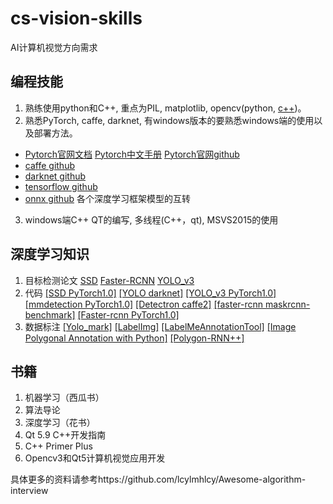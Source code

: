 # cs-vision-skills
AI计算机视觉方向需求

## 编程技能
1. 熟练使用python和C++, 重点为PIL, matplotlib, opencv(python, [c++](https://github.com/spmallick/learnopencv))。
2. 熟悉PyTorch, caffe, darknet, 有windows版本的要熟悉windows端的使用以及部署方法。   
- [Pytorch官网文档](https://pytorch.org/docs/stable/index.html) [Pytorch中文手册](https://github.com/zergtant/pytorch-handbook) [Pytorch官网github](https://github.com/pytorch)   
- [caffe github](https://github.com/BVLC/caffe)
- [darknet github](https://github.com/AlexeyAB/darknet) 
- [tensorflow github](https://github.com/tensorflow/tensorflow)
- [onnx github](https://github.com/onnx/onnx) 各个深度学习框架模型的互转  
3. windows端C++ QT的编写, 多线程(C++，qt), MSVS2015的使用

## 深度学习知识
1. 目标检测论文 [SSD](https://arxiv.org/abs/1512.02325) [Faster-RCNN](https://arxiv.org/abs/1506.01497) [YOLO_v3](https://pjreddie.com/media/files/papers/YOLOv3.pdf)  
2. 代码 [[SSD PyTorch1.0]](https://github.com/lufficc/SSD) [[YOLO darknet]](https://github.com/AlexeyAB/darknet) [[YOLO_v3 PyTorch1.0]](https://github.com/ultralytics/yolov3) [[mmdetection PyTorch1.0]](https://github.com/open-mmlab/mmdetection) [[Detectron caffe2]](https://github.com/facebookresearch/Detectron) [[faster-rcnn maskrcnn-benchmark]](https://github.com/facebookresearch/maskrcnn-benchmark) [[Faster-rcnn PyTorch1.0]](https://github.com/jwyang/faster-rcnn.pytorch/tree/pytorch-1.0)  
3. 数据标注 [[Yolo_mark]](https://github.com/AlexeyAB/Yolo_mark) [[LabelImg]](https://github.com/tzutalin/labelImg) [[LabelMeAnnotationTool]](https://github.com/CSAILVision/LabelMeAnnotationTool) [[Image Polygonal Annotation with Python]](https://github.com/wkentaro/labelme) [[Polygon-RNN++]](https://github.com/fidler-lab/polyrnn-pp)

## 书籍
1. 机器学习（西瓜书）
2. 算法导论
3. 深度学习（花书）
4. Qt 5.9 C++开发指南
5. C++ Primer Plus
6. Opencv3和Qt5计算机视觉应用开发

具体更多的资料请参考https://github.com/lcylmhlcy/Awesome-algorithm-interview


